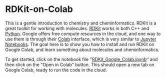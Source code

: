 # RDKit-on-Colab
This is a gentle introduction to chemistry and cheminformatics. RDKit is a great toolkit for working with molecules. [RDKit](http://rdkit.org/index.html) works in both C++ and [Python](http://rdkit.org/docs/GettingStartedInPython.html). Google offers free compute resources in the cloud, and one way to use them is through their [Colab](https://colab.research.google.com/) interface, which is very similar to [Jupyter](https://jupyter.org/) [Notebooks](https://docs.jupyter.org/en/latest/start/index.html). The goal here is to show you how to install and run RDKit on Google Colab, and learn something about molecules and cheminformatics.

To get started, click on the notebook file ‘’[RDKit_Google_Colab.ipynb](https://github.com/gmm/RDKit-on-Colab/blob/main/RDKit_Google_Colab.ipynb)’’ and then click on the "Open in Colab" button. This should open a new tab on Google Colab, ready to run the code in the cloud.
